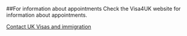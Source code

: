 ##For information about appointments 
Check the Visa4UK website for information about appointments.

[Contact UK Visas and immigration](https://www.gov.uk/contact-ukvi-inside-outside-uk) 
